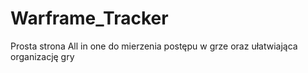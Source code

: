 # Warframe_Tracker
Prosta strona All in one do mierzenia postępu w grze oraz ułatwiająca organizację gry
